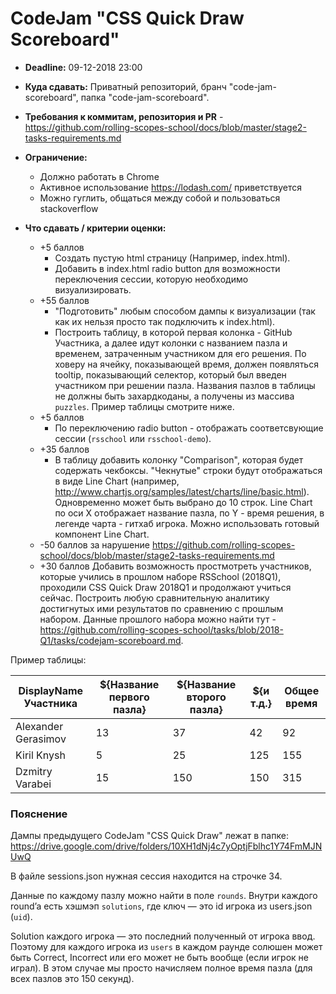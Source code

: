 # CodeJam "CSS Quick Draw Scoreboard"

- **Deadline:** 09-12-2018 23:00
- **Куда сдавать:** Приватный репозиторий, бранч "code-jam-scoreboard", папка "code-jam-scoreboard".
- **Требования к коммитам, репозитория и PR** - https://github.com/rolling-scopes-school/docs/blob/master/stage2-tasks-requirements.md

- **Ограничение:**
    - Должно работать в Chrome
    - Активное использование https://lodash.com/ приветствуется 
    - Можно гуглить, общаться между собой и пользоваться stackoverflow

- **Что сдавать / критерии оценки:**
    - +5 баллов
      - Создать пустую html страницу (Например, index.html). 
      - Добавить в index.html radio button для возможности переключения сессии, которую необходимо визуализировать.
    - +55 баллов
      - "Подготовить" любым способом дампы к визуализации (так как их нельзя просто так подключить к index.html).
      - Построить таблицу, в которой первая колонка - GitHub Участника, а далее идут колонки с названием пазла и временем, затраченным участником для его решения. По ховеру на ячейку, показывающей время, должен появляться tooltip, показывающий селектор, который был введен участником при решении пазла. Названия пазлов в таблицы не должны быть захардкоданы, а получены из массива  `puzzles`. Пример таблицы смотрите ниже.
    - +5 баллов
      - По переключению radio button - отображать соответсвующие сессии (`rsschool` или `rsschool-demo`).
    - +35 баллов
      - В таблицу добавить колонку "Comparison", которая будет содержать чекбоксы. "Чекнутые" строки будут отображаться в 
      виде Line Chart (например, http://www.chartjs.org/samples/latest/charts/line/basic.html). Одновременно может быть выбрано до 10 строк. Line Chart по оси Х отображает название пазла, по Y - время решения, в легенде чарта - гитхаб игрока.
      Можно использовать готовый компонент Line Chart. 
    - -50 баллов за нарушение https://github.com/rolling-scopes-school/docs/blob/master/stage2-tasks-requirements.md
    - +30 баллов Добавить возможность простмотреть участников, которые учились в прошлом наборе RSSchool (2018Q1), проходили CSS Quick Draw 2018Q1 и продолжают учиться сейчас. Построить любую сравнительную аналитику достигнутых ими результатов по сравнению с прошлым набором. Данные прошлого набора можно найти тут - https://github.com/rolling-scopes-school/tasks/blob/2018-Q1/tasks/codejam-scoreboard.md.
 
Пример таблицы:
  
| DisplayName Участника  | ${Название первого пазла} | ${Название второго пазла} | ${и т.д.} | Общее время |
|-----------|-------------|-------------|-------------|-------------|
| Alexander Gerasimov | 13 | 37 | 42 | 92 |
| Kiril Knysh | 5 | 25 | 125 | 155 |
| Dzmitry Varabei | 15 | 150 | 150 | 315 |  

### Пояснение
Дампы предыдущего CodeJam "CSS Quick Draw" лежат в папке:
https://drive.google.com/drive/folders/10XH1dNj4c7yOptjFblhc1Y74FmMJNUwQ

В файле sessions.json нужная сессия находится на строчке 34. 

Данные по каждому пазлу можно найти в поле `rounds`. Внутри каждого round’a есть хэшмэп `solutions`, где ключ — это id игрока из users.json (`uid`).

Solution каждого игрока — это последний полученный от игрока ввод.
Поэтому для каждого игрока из `users` в каждом раунде солюшен может быть Correct, Incorrect или его может не быть вообще
(если игрок не играл). В этом случае мы просто начисляем полное время пазла (для всех пазлов это 150 секунд).